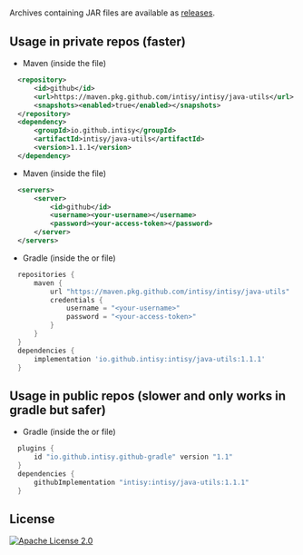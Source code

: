 # 

Archives containing JAR files are available as [releases](https://github.com/intisy/intisy/java-utils/releases).

## Usage in private repos (faster)

 * Maven (inside the  file)
```xml
  <repository>
      <id>github</id>
      <url>https://maven.pkg.github.com/intisy/intisy/java-utils</url>
      <snapshots><enabled>true</enabled></snapshots>
  </repository>
  <dependency>
      <groupId>io.github.intisy</groupId>
      <artifactId>intisy/java-utils</artifactId>
      <version>1.1.1</version>
  </dependency>
```

 * Maven (inside the  file)
```xml
  <servers>
      <server>
          <id>github</id>
          <username><your-username></username>
          <password><your-access-token></password>
      </server>
  </servers>
```

 * Gradle (inside the  or  file)
```groovy
  repositories {
      maven {
          url "https://maven.pkg.github.com/intisy/intisy/java-utils"
          credentials {
              username = "<your-username>"
              password = "<your-access-token>"
          }
      }
  }
  dependencies {
      implementation 'io.github.intisy:intisy/java-utils:1.1.1'
  }
```

## Usage in public repos (slower and only works in gradle but safer)

 * Gradle (inside the  or  file)
```groovy
  plugins {
      id "io.github.intisy.github-gradle" version "1.1"
  }
  dependencies {
      githubImplementation "intisy:intisy/java-utils:1.1.1"
  }
```

## License

[![Apache License 2.0](https://img.shields.io/badge/License-Apache_2.0-blue.svg)](LICENSE)

